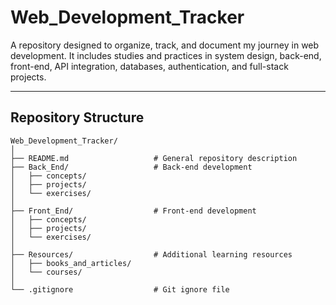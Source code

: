 # Web_Development_Tracker
A repository designed to organize, track, and document my journey in web development. It includes studies and practices in system design, back-end, front-end, API integration, databases, authentication, and full-stack projects.

---

## Repository Structure
```plaintext
Web_Development_Tracker/
│
├── README.md                   # General repository description
├── Back_End/                   # Back-end development
│   ├── concepts/               
│   ├── projects/               
│   └── exercises/              
│
├── Front_End/                  # Front-end development
│   ├── concepts/              
│   ├── projects/               
│   └── exercises/                     
│
├── Resources/                  # Additional learning resources
│   ├── books_and_articles/     
│   └── courses/               
│
└── .gitignore                  # Git ignore file

